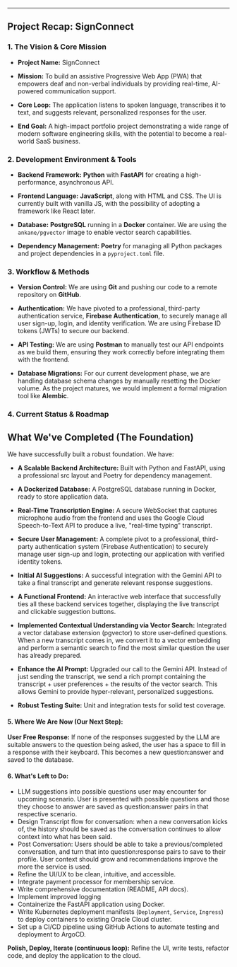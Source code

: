 
---

## Project Recap: SignConnect

### **1. The Vision & Core Mission**

- **Project Name:** SignConnect
    
- **Mission:** To build an assistive Progressive Web App (PWA) that empowers deaf and non-verbal individuals by providing real-time, AI-powered communication support.
    
- **Core Loop:** The application listens to spoken language, transcribes it to text, and suggests relevant, personalized responses for the user.
    
- **End Goal:** A high-impact portfolio project demonstrating a wide range of modern software engineering skills, with the potential to become a real-world SaaS business.
    

### **2. Development Environment & Tools**

- **Backend Framework:** **Python** with **FastAPI** for creating a high-performance, asynchronous API.
    
- **Frontend Language:** **JavaScript**, along with HTML and CSS. The UI is currently built with vanilla JS, with the possibility of adopting a framework like React later.
    
- **Database:** **PostgreSQL** running in a **Docker** container. We are using the `ankane/pgvector` image to enable vector search capabilities.
    
- **Dependency Management:** **Poetry** for managing all Python packages and project dependencies in a `pyproject.toml` file.

### **3. Workflow & Methods**

- **Version Control:** We are using **Git** and pushing our code to a remote repository on **GitHub**.
    
- **Authentication:** We have pivoted to a professional, third-party authentication service, **Firebase Authentication**, to securely manage all user sign-up, login, and identity verification. We are using Firebase ID tokens (JWTs) to secure our backend.
    
- **API Testing:** We are using **Postman** to manually test our API endpoints as we build them, ensuring they work correctly before integrating them with the frontend.
    
- **Database Migrations:** For our current development phase, we are handling database schema changes by manually resetting the Docker volume. As the project matures, we would implement a formal migration tool like **Alembic**.


### **4. Current Status & Roadmap**

## What We've Completed (The Foundation)

We have successfully built a robust foundation. We have:

- **A Scalable Backend Architecture:** Built with Python and FastAPI, using a professional src layout and Poetry for dependency management.
    
- **A Dockerized Database:** A PostgreSQL database running in Docker, ready to store application data.
    
- **Real-Time Transcription Engine:** A secure WebSocket that captures microphone audio from the frontend and uses the Google Cloud Speech-to-Text API to produce a live, "real-time typing" transcript.
    
- **Secure User Management:** A complete pivot to a professional, third-party authentication system (Firebase Authentication) to securely manage user sign-up and login, protecting our application with verified identity tokens.
    
- **Initial AI Suggestions:** A successful integration with the Gemini API to take a final transcript and generate relevant response suggestions.
    
- **A Functional Frontend:** An interactive web interface that successfully ties all these backend services together, displaying the live transcript and clickable suggestion buttons.

- **Implemented Contextual Understanding via Vector Search:** Integrated a vector database extension (pgvector) to store user-defined questions. When a new transcript comes in, we convert it to a vector embedding and perform a semantic search to find the most similar question the user has already prepared.

- **Enhance the AI Prompt:** Upgraded our call to the Gemini API. Instead of just sending the transcript, we send a rich prompt containing the transcript + user preferences + the results of the vector search. This allows Gemini to provide hyper-relevant, personalized suggestions.

- **Robust Testing Suite:** Unit and integration tests for solid test coverage.
    

#### **5. Where We Are Now (Our Next Step):**

**User Free Response:** If none of the responses suggested by the LLM are suitable answers to the question being asked, the user has a space to fill in a response with their keyboard. This becomes a new question:answer and saved to the database.

#### **6. What's Left to Do:**

- LLM suggestions into possible questions user may encounter for upcoming scenario. User is presented with possible questions and those they choose to answer are saved as question:answer pairs in that respective scenario. 
- Design Transcript flow for conversation: when a new conversation kicks of, the history should be saved as the conversation continues to allow context into what has been said.
- Post Conversation: Users should be able to take a previous/completed conversation, and turn that into question:response pairs to save to their profile. User context should grow and recommendations improve the more the service is used.
- Refine the UI/UX to be clean, intuitive, and accessible.
- Integrate payment processor for membership service.
- Write comprehensive documentation (README, API docs).
- Implement improved logging
- Containerize the FastAPI application using Docker.
- Write Kubernetes deployment manifests (`Deployment`, `Service`, `Ingress`) to deploy containers to existing Oracle Cloud cluster.
- Set up a CI/CD pipeline using GitHub Actions to automate testing and deployment to ArgoCD.

**Polish, Deploy, Iterate (continuous loop):** Refine the UI, write tests, refactor code, and deploy the application to the cloud.
